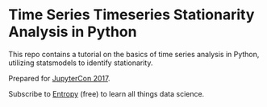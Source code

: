 # Time Series Timeseries Stationarity Analysis in Python

This repo contains a tutorial on the basics of time series analysis in Python, utilizing statsmodels to identify stationarity. 

Prepared for [JupyterCon 2017](https://conferences.oreilly.com/jupyter/jup-ny).

Subscribe to [Entropy](https://www.josephofiowa.com/entropy/) (free) to learn all things data science.